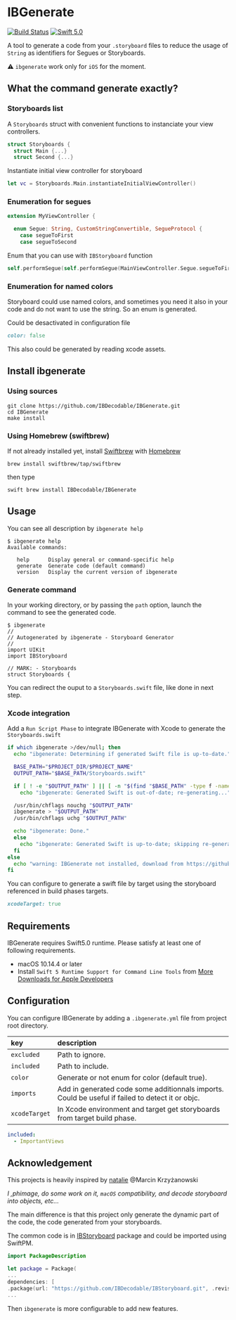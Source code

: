 # IBGenerate
[![Build Status](https://travis-ci.org/IBDecodable/IBGenerate.svg?branch=master)](https://travis-ci.org/IBDecodable/IBGenerate)
[![Swift 5.0](https://img.shields.io/badge/Swift-5.0-orange.svg?style=flat)](https://developer.apple.com/swift/)

A tool to generate a code from your  `.storyboard` files to reduce the usage of `String` as identifiers for Segues or Storyboards.

:warning: `ibgenerate` work only for `iOS` for the moment.

## What the command generate exactly?

### Storyboards list

 A `Storyboards` struct with convenient functions to instanciate your view controllers.
 
```swift
struct Storyboards {
  struct Main {...}
  struct Second {...}
```

Instantiate initial view controller for storyboard

```swift
let vc = Storyboards.Main.instantiateInitialViewController()
```

### Enumeration for segues

```swift
extension MyViewController {

  enum Segue: String, CustomStringConvertible, SegueProtocol {
    case segueToFirst
    case segueToSecond

```

Enum that you can use with `IBStoryboard` function

```swift
self.performSegue(self.performSegue(MainViewController.Segue.segueToFirst, sender:nil), sender:nil)
```

### Enumeration for named colors

Storyboard could use named colors, and sometimes you need it also in your code and do not want to use the string.
So an enum is generated.

Could be desactivated in configuration file
```ruby
color: false
```

This also could be generated by reading xcode assets.

## Install ibgenerate

### Using sources

```
git clone https://github.com/IBDecodable/IBGenerate.git
cd IBGenerate
make install
```

### Using Homebrew (swiftbrew)

If not already installed yet, install [Swiftbrew](https://github.com/swiftbrew/Swiftbrew) with [Homebrew](https://brew.sh/index_fr)

```
brew install swiftbrew/tap/swiftbrew
```

then type 
```
swift brew install IBDecodable/IBGenerate
```

## Usage

You can see all description by `ibgenerate help`

```
$ ibgenerate help
Available commands:

   help      Display general or command-specific help
   generate  Generate code (default command)
   version   Display the current version of ibgenerate
```

### Generate command

In your working directory, or by passing the `path` option, launch the command to see the generated code.

```
$ ibgenerate
//
// Autogenerated by ibgenerate - Storyboard Generator
//
import UIKit
import IBStoryboard

// MARK: - Storyboards
struct Storyboards {
```

You can redirect the ouput to a `Storyboards.swift` file, like done in next step.

### Xcode integration

Add a `Run Script Phase` to integrate IBGenerate with Xcode to generate the `Storyboards.swift`

```sh
if which ibgenerate >/dev/null; then
  echo "ibgenerate: Determining if generated Swift file is up-to-date."

  BASE_PATH="$PROJECT_DIR/$PROJECT_NAME"
  OUTPUT_PATH="$BASE_PATH/Storyboards.swift"

  if [ ! -e "$OUTPUT_PATH" ] || [ -n "$(find "$BASE_PATH" -type f -name "*.storyboard" -newer "$OUTPUT_PATH" -print -quit)" ]; then
    echo "ibgenerate: Generated Swift is out-of-date; re-generating..."

  /usr/bin/chflags nouchg "$OUTPUT_PATH"
  ibgenerate > "$OUTPUT_PATH"
  /usr/bin/chflags uchg "$OUTPUT_PATH"

  echo "ibgenerate: Done."
  else
    echo "ibgenerate: Generated Swift is up-to-date; skipping re-generation."
  fi
else
  echo "warning: IBGenerate not installed, download from https://github.com/IBDecodable/IBGenerate"
fi
```

You can configure to generate a swift file by target using the storyboard referenced in build phases targets.
```ruby
xcodeTarget: true
```

## Requirements

IBGenerate requires Swift5.0 runtime. Please satisfy at least one of following requirements.

 - macOS 10.14.4 or later
 - Install `Swift 5 Runtime Support for Command Line Tools` from [More Downloads for Apple Developers](https://developer.apple.com/download/more/)
 
## Configuration

You can configure IBGenerate by adding a `.ibgenerate.yml` file from project root directory.


| key                  | description                 |
|:---------------------|:--------------------------- |
| `excluded`           | Path to ignore.    |
| `included`           | Path to include.   |
| `color`                 | Generate or not enum for color (default true).   |
| `imports`             | Add in generated code some additionnals imports. Could be useful if failed to detect it or objc.   |
| `xcodeTarget`     | In Xcode environment and target get storyboards from target build phase.   |

```yaml
included:
  - ImportantViews
```

## Acknowledgement

This projects is heavily inspired by [natalie](https://github.com/krzyzanowskim/Natalie) @Marcin Krzyżanowski

*I ,phimage, do some work on it, `macOS` compatibility, and decode storyboard into objects, etc...*

The main difference is that this project only generate the dynamic part of the code, the code generated from your storyboards.

The common code is in [IBStoryboard](https://github.com/IBDecodable/IBStoryboard) package and could be imported using SwiftPM.

```swift
import PackageDescription

let package = Package(
...
dependencies: [
.package(url: "https://github.com/IBDecodable/IBStoryboard.git", .revision("HEAD"))
...

```

Then `ibgenerate` is more configurable to add new features.

